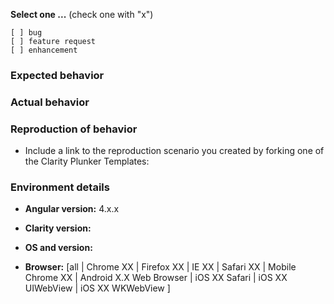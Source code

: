<!--
PLEASE FILL OUT THE FOLLOWING. WE MAY CLOSE INCOMPLETE ISSUES.
-->

**Select one ...**  (check one with "x")
```
[ ] bug
[ ] feature request
[ ] enhancement
```

### Expected behavior
<!-- Describe the expected behavior. -->

### Actual behavior
<!-- Describe the actual behavior and provide a minimal app that demonstrates the issue. Fork one of the Clarity Plunker Templates and recreate the issue. Then submit your link with the issue. -->

### Reproduction of behavior
<!-- Include a working plunker link reproducing the behavior. -->
<!-- Clarity Plunker Templates -->
* Include a link to the reproduction scenario you created by forking one of the Clarity Plunker Templates:
<!-- Clarity Version: [Latest](https://embed.plnkr.co/AuJuo5/) -->
<!-- Clarity Version: [0.9.20](https://embed.plnkr.co/b6Deth/) -->

### Environment details

* **Angular version:** 4.x.x

* **Clarity version:**

* **OS and version:** 

* **Browser:** [all | Chrome XX | Firefox XX | IE XX | Safari XX | Mobile Chrome XX | Android X.X Web Browser | iOS XX Safari | iOS XX UIWebView | iOS XX WKWebView ]
